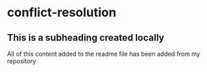 # conflict-resolution

## This is a subheading created locally

All of this content added to the readme file has been added from my repository